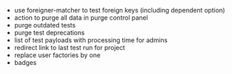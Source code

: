 * use foreigner-matcher to test foreign keys (including dependent option)
* action to purge all data in purge control panel
* purge outdated tests
* purge test deprecations
* list of test payloads with processing time for admins
* redirect link to last test run for project
* replace user factories by one
* badges
